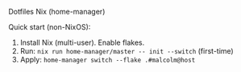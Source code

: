 Dotfiles Nix (home-manager)

Quick start (non-NixOS):
1) Install Nix (multi-user). Enable flakes.
2) Run: `nix run home-manager/master -- init --switch` (first-time)
3) Apply: `home-manager switch --flake .#malcolm@host`


